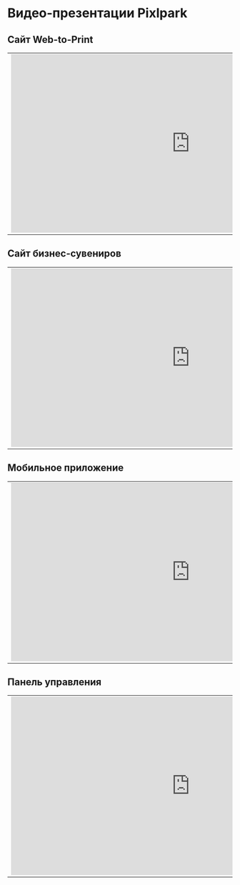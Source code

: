 # Видео-презентации Pixlpark

## Сайт Web-to-Print
<table>
<tr>
<td width="800"><iframe width="800" height="400" src="https://www.youtube.com/embed/jhX9BlKypJg" frameborder="0" allowfullscreen></iframe></td>
</tr>
</table>

## Сайт бизнес-сувениров
<table>
<tr>
<td width="800"><iframe width="800" height="400" src="https://www.youtube.com/embed/uWlQy3epnhI?start=428" frameborder="0" allowfullscreen></iframe></td>
</tr>
</table>

## Мобильное приложение
<table>
<tr>
<td width="800"><iframe width="800" height="400" src="https://www.youtube.com/embed/ATxwrEUzkyk?start=4" frameborder="0" allowfullscreen></iframe></td>
</tr>
</table>

## Панель управления
<table>
<tr>
<td width="800"><iframe width="800" height="400" src="https://www.youtube.com/embed/oalWAqcdh30?start=2" frameborder="0" allowfullscreen></iframe></td>
</tr>
</table>